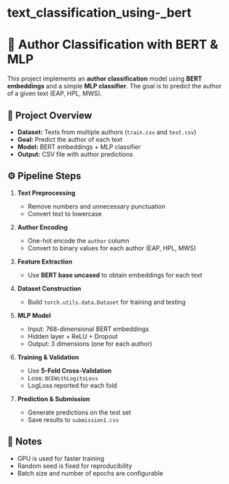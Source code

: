 # text_classification_using-_bert
# 📝 Author Classification with BERT & MLP

This project implements an **author classification** model using **BERT embeddings** and a simple **MLP classifier**. The goal is to predict the author of a given text (EAP, HPL, MWS).  

## 📌 Project Overview
- **Dataset:** Texts from multiple authors (`train.csv` and `test.csv`)  
- **Goal:** Predict the author of each text  
- **Model:** BERT embeddings + MLP classifier  
- **Output:** CSV file with author predictions  

## ⚙️ Pipeline Steps
1. **Text Preprocessing**
   - Remove numbers and unnecessary punctuation  
   - Convert text to lowercase  

2. **Author Encoding**
   - One-hot encode the `author` column  
   - Convert to binary values for each author (EAP, HPL, MWS)  

3. **Feature Extraction**
   - Use **BERT base uncased** to obtain embeddings for each text  

4. **Dataset Construction**
   - Build `torch.utils.data.Dataset` for training and testing  

5. **MLP Model**
   - Input: 768-dimensional BERT embeddings  
   - Hidden layer + ReLU + Dropout  
   - Output: 3 dimensions (one for each author)  

6. **Training & Validation**
   - Use **5-Fold Cross-Validation**  
   - Loss: `BCEWithLogitsLoss`  
   - LogLoss reported for each fold  

7. **Prediction & Submission**
   - Generate predictions on the test set  
   - Save results to `submission1.csv`  

## 📌 Notes
- GPU is used for faster training  
- Random seed is fixed for reproducibility  
- Batch size and number of epochs are configurable  


